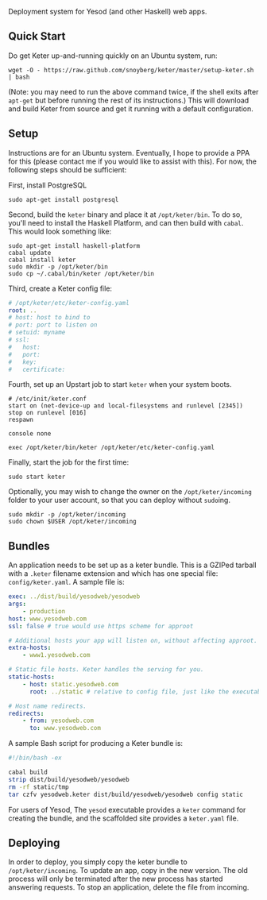 Deployment system for Yesod (and other Haskell) web apps.

## Quick Start

Do get Keter up-and-running quickly on an Ubuntu system, run:

    wget -O - https://raw.github.com/snoyberg/keter/master/setup-keter.sh | bash

(Note: you may need to run the above command twice, if the shell exits after
`apt-get` but before running the rest of its instructions.) This will download
and build Keter from source and get it running with a
default configuration.

## Setup

Instructions are for an Ubuntu system. Eventually, I hope to provide a PPA for
this (please contact me if you would like to assist with this). For now, the
following steps should be sufficient:

First, install PostgreSQL

    sudo apt-get install postgresql

Second, build the `keter` binary and place it at `/opt/keter/bin`. To do so,
you'll need to install the Haskell Platform, and can then build with `cabal`.
This would look something like:

    sudo apt-get install haskell-platform
    cabal update
    cabal install keter
    sudo mkdir -p /opt/keter/bin
    sudo cp ~/.cabal/bin/keter /opt/keter/bin

Third, create a Keter config file:

```yaml
# /opt/keter/etc/keter-config.yaml
root: ..
# host: host to bind to
# port: port to listen on
# setuid: myname
# ssl:
#   host:
#   port:
#   key:
#   certificate:
```

Fourth, set up an Upstart job to start `keter` when your system boots.

```
# /etc/init/keter.conf
start on (net-device-up and local-filesystems and runlevel [2345])
stop on runlevel [016]
respawn

console none

exec /opt/keter/bin/keter /opt/keter/etc/keter-config.yaml
```

Finally, start the job for the first time:

    sudo start keter

Optionally, you may wish to change the owner on the `/opt/keter/incoming`
folder to your user account, so that you can deploy without `sudo`ing.

    sudo mkdir -p /opt/keter/incoming
    sudo chown $USER /opt/keter/incoming

## Bundles

An application needs to be set up as a keter bundle. This is a GZIPed tarball
with a `.keter` filename extension and which has one special file:
`config/keter.yaml`. A sample file is:

```yaml
exec: ../dist/build/yesodweb/yesodweb
args:
    - production
host: www.yesodweb.com
ssl: false # true would use https scheme for approot

# Additional hosts your app will listen on, without affecting approot.
extra-hosts:
    - www1.yesodweb.com

# Static file hosts. Keter handles the serving for you.
static-hosts:
    - host: static.yesodweb.com
      root: ../static # relative to config file, just like the executable

# Host name redirects.
redirects:
    - from: yesodweb.com
      to: www.yesodweb.com
```

A sample Bash script for producing a Keter bundle is:

```bash
#!/bin/bash -ex

cabal build
strip dist/build/yesodweb/yesodweb
rm -rf static/tmp
tar czfv yesodweb.keter dist/build/yesodweb/yesodweb config static
```

For users of Yesod, The `yesod` executable provides a `keter` command for
creating the bundle, and the scaffolded site provides a `keter.yaml` file.

## Deploying

In order to deploy, you simply copy the keter bundle to `/opt/keter/incoming`.
To update an app, copy in the new version. The old process will only be
terminated after the new process has started answering requests. To stop an
application, delete the file from incoming.
